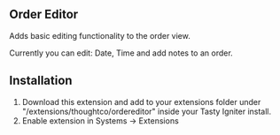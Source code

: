 ## Order Editor

Adds basic editing functionality to the order view. 

Currently you can edit:
Date, Time and add notes to an order.

## Installation

1. Download this extension and add to your extensions folder under "/extensions/thoughtco/ordereditor" inside your Tasty Igniter install.
2. Enable extension in Systems -> Extensions
